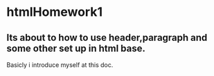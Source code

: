# htmlHomework1
## Its about to how to use header,paragraph and some other set up in html base.
Basicly i introduce myself at this doc.
